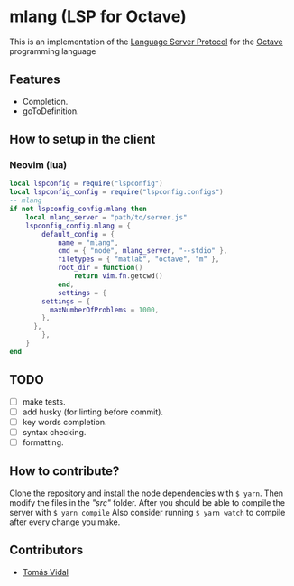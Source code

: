 # mlang (LSP for Octave)
This is an implementation of the [Language Server Protocol](https://code.visualstudio.com/api/language-extensions/language-server-extension-guide) for the [Octave](https://octave.org/) programming language

## Features
- Completion.
- goToDefinition.

## How to setup in the client
### Neovim (lua)
``` lua
local lspconfig = require("lspconfig")
local lspconfig_config = require("lspconfig.configs")
-- mlang
if not lspconfig_config.mlang then
	local mlang_server = "path/to/server.js"
	lspconfig_config.mlang = {
		default_config = {
			name = "mlang",
			cmd = { "node", mlang_server, "--stdio" },
			filetypes = { "matlab", "octave", "m" },
			root_dir = function()
				return vim.fn.getcwd()
			end,
			settings = {
        settings = {
          maxNumberOfProblems = 1000,
        },
      },
		},
	}
end
```

## TODO
- [ ] make tests.
- [ ] add husky (for linting before commit).
- [ ] key words completion.
- [ ] syntax checking.
- [ ] formatting.

## How to contribute?
Clone the repository and install the node dependencies with ```$ yarn```. Then modify the files in the _"src"_ folder. After you should be able to compile the server with ```$ yarn compile```
Also consider running ```$ yarn watch``` to compile after every change you make.

## Contributors
- [Tomás Vidal](https://github.com/TomiVidal99)
